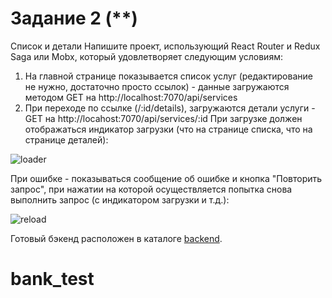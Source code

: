 # Задание 2 (**)

Список и детали
Напишите проект, использующий React Router и Redux Saga или Mobx, который удовлетворяет следующим условиям:
1. На главной странице показывается список услуг (редактирование не нужно, достаточно просто ссылок) - данные загружаются методом GET на http://localhost:7070/api/services
2. При переходе по ссылке (/:id/details), загружаются детали услуги - GET на http://locahost:7070/api/services/:id
При загрузке должен отображаться индикатор загрузки (что на странице списка, что на странице деталей):

![loader](https://github.com/GPB-COS/test-work-react/blob/master/test%202/pic/B13CC99F-A588-40A3-BAB3-EDF25B140F3D.png)

При ошибке - показываться сообщение об ошибке и кнопка "Повторить запрос", при нажатии на которой осуществляется попытка снова выполнить запрос (с индикатором загрузки и т.д.):

![reload](https://github.com/GPB-COS/test-work-react/blob/master/test%202/pic/D2446DA8-9A38-46DC-8B11-58846898BCA2.png)

Готовый бэкенд расположен в каталоге [backend](https://github.com/GPB-COS/test-work-react/tree/master/test%202/backend).
# bank_test
